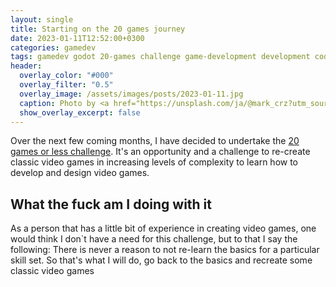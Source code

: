 ```yaml
---
layout: single
title: Starting on the 20 games journey
date: 2023-01-11T12:52:00+0300
categories: gamedev
tags: gamedev godot 20-games challenge game-development development coding
header:
  overlay_color: "#000"
  overlay_filter: "0.5"
  overlay_image: /assets/images/posts/2023-01-11.jpg
  caption: Photo by <a href="https://unsplash.com/ja/@mark_crz?utm_source=unsplash&utm_medium=referral&utm_content=creditCopyText">Mark Cruz</a> on <a href="https://unsplash.com/photos/VW2oU66mwbc?utm_source=unsplash&utm_medium=referral&utm_content=creditCopyText">Unsplash</a>
  show_overlay_excerpt: false
---
```


Over the next few coming months, I have decided to undertake the [20 games or less challenge](https://20_games_challenge.gitlab.io). It's an opportunity and a challenge to re-create classic video games in increasing levels of complexity to learn how to develop and design video games.

## What the fuck am I doing with it

As a person that has a little bit of experience in creating video games, one would think I don`t have a need for this challenge, but to that I say the following: There is never a reason to not re-learn the basics for a particular skill set. So that's what I will do, go back to the basics and recreate some classic video games
